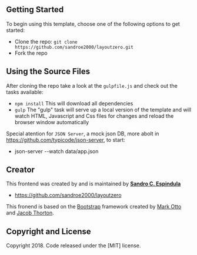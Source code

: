 ## Getting Started

To begin using this template, choose one of the following options to get started:
* Clone the repo: `git clone https://github.com/sandroe2000/layoutzero.git`
* Fork the repo

## Using the Source Files

After cloning the repo take a look at the `gulpfile.js` and check out the tasks available:
* `npm install` This will download all dependencies
* `gulp` The "gulp" task will serve up a local version of the template and will watch HTML, Javascript and Css files for changes and reload the browser window automatically

Special atention for `JSON Server`, a mock json DB, more abolt in https://github.com/typicode/json-server, to start:
* json-server --watch data/app.json

## Creator

This frontend was created by and is maintained by **[Sandro C. Espindula](sandroe2000@gmail.com)**

* https://github.com/sandroe2000/layoutzero

This fronend is based on the [Bootstrap](http://getbootstrap.com/) framework created by [Mark Otto](https://twitter.com/mdo) and [Jacob Thorton](https://twitter.com/fat).

## Copyright and License

Copyright 2018. Code released under the [MIT] license.
